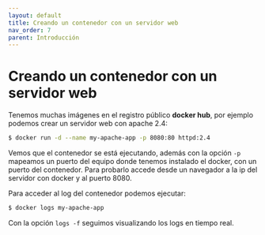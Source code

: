 ```yaml
---
layout: default
title: Creando un contenedor con un servidor web
nav_order: 7
parent: Introducción
---
```

# Creando un contenedor con un servidor web

Tenemos muchas imágenes en el registro público **docker hub**, por ejemplo podemos crear un servidor web con apache 2.4:

```bash
$ docker run -d --name my-apache-app -p 8080:80 httpd:2.4
```

Vemos que el contenedor se está ejecutando, además con la opción `-p` mapeamos un puerto del equipo donde tenemos instalado el docker, con un puerto del contenedor.  Para probarlo accede desde un navegador a la ip del servidor con docker y al puerto 8080.

Para acceder al log del contenedor podemos ejecutar:

```bash
$ docker logs my-apache-app
```

Con la opción `logs -f` seguimos visualizando los logs en tiempo real.
